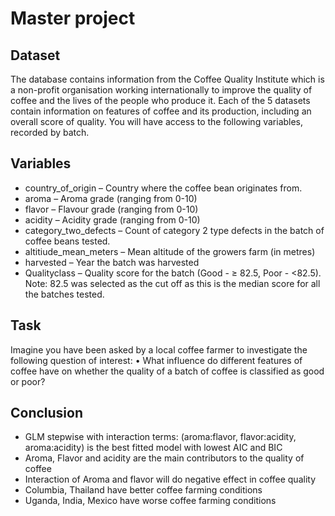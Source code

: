 # Master project

## Dataset
The database contains information from the Coffee Quality Institute which is a non-profit organisation working internationally to improve the quality of coffee and the lives of the people who produce it. Each of the 5 datasets contain information on features of coffee and its production, including an overall score of quality. You will have access to the following variables, recorded by batch. 
## Variables
- country_of_origin – Country where the coffee bean originates from. 
- aroma – Aroma grade (ranging from 0-10)
- flavor – Flavour grade (ranging from 0-10)
- acidity – Acidity grade (ranging from 0-10)
- category_two_defects – Count of category 2 type defects in the batch of coffee beans tested.
- altitiude_mean_meters – Mean altitude of the growers farm (in metres)
- harvested – Year the batch was harvested
- Qualityclass – Quality score for the batch (Good - ≥ 82.5, Poor - <82.5). Note: 82.5 was selected as 
the cut off as this is the median score for all the batches tested. 
## Task
Imagine you have been asked by a local coffee farmer to investigate the following question of interest:
• What influence do different features of coffee have on whether the quality of a batch of coffee is classified 
as good or poor?

## Conclusion
- GLM stepwise with interaction terms: (aroma:flavor, flavor:acidity, aroma:acidity) is the best fitted model with lowest AIC and BIC
- Aroma, Flavor and acidity are the main contributors to the quality of coffee
- Interaction of Aroma and flavor will do negative effect in coffee quality
- Columbia, Thailand have better coffee farming conditions
- Uganda, India, Mexico have worse coffee farming conditions



